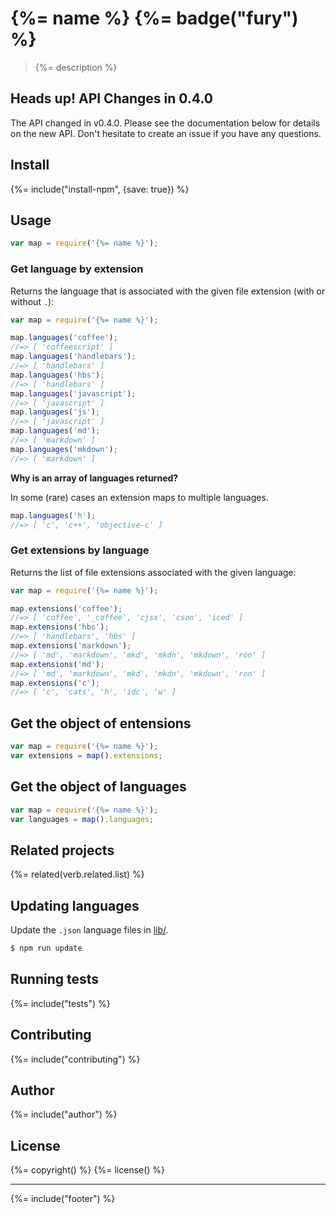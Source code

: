 # {%= name %} {%= badge("fury") %}

> {%= description %}

## Heads up! API Changes in 0.4.0

The API changed in v0.4.0. Please see the documentation below for details on the new API. Don't hesitate to create an issue if you have any questions.

## Install
{%= include("install-npm", {save: true}) %}

## Usage

```js
var map = require('{%= name %}');
```

### Get language by extension

Returns the language that is associated with the given file extension (with or without `.`):

```js
var map = require('{%= name %}');

map.languages('coffee');
//=> [ 'coffeescript' ]
map.languages('handlebars');
//=> [ 'handlebars' ]
map.languages('hbs');
//=> [ 'handlebars' ]
map.languages('javascript');
//=> [ 'javascript' ]
map.languages('js');
//=> [ 'javascript' ]
map.languages('md');
//=> [ 'markdown' ]
map.languages('mkdown');
//=> [ 'markdown' ]
```

**Why is an array of languages returned?**

In some (rare) cases an extension maps to multiple languages.

```js
map.languages('h');
//=> [ 'c', 'c++', 'objective-c' ]
```

### Get extensions by language

Returns the list of file extensions associated with the given language:

```js
var map = require('{%= name %}');

map.extensions('coffee');
//=> [ 'coffee', '_coffee', 'cjsx', 'cson', 'iced' ]
map.extensions('hbs');
//=> [ 'handlebars', 'hbs' ]
map.extensions('markdown');
//=> [ 'md', 'markdown', 'mkd', 'mkdn', 'mkdown', 'ron' ]
map.extensions('md');
//=> [ 'md', 'markdown', 'mkd', 'mkdn', 'mkdown', 'ron' ]
map.extensions('c');
//=> [ 'c', 'cats', 'h', 'idc', 'w' ]
```

## Get the object of entensions

```js
var map = require('{%= name %}');
var extensions = map().extensions;
```

## Get the object of languages

```js
var map = require('{%= name %}');
var languages = map().languages;
```

## Related projects
{%= related(verb.related.list) %}

## Updating languages

Update the `.json` language files in [lib/](lib/).

```sh
$ npm run update
```

## Running tests
{%= include("tests") %}

## Contributing
{%= include("contributing") %}

## Author
{%= include("author") %}

## License
{%= copyright() %}
{%= license() %}

***

{%= include("footer") %}
